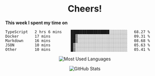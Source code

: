 <h1 align="center">Cheers!</h1>

**This week I spent my time on**
<!--START_SECTION:waka-->

```text
TypeScript   2 hrs 6 mins    █████████████████░░░░░░░░   68.27 %
Docker       17 mins         ██▒░░░░░░░░░░░░░░░░░░░░░░   09.31 %
Markdown     16 mins         ██▒░░░░░░░░░░░░░░░░░░░░░░   08.68 %
JSON         10 mins         █▒░░░░░░░░░░░░░░░░░░░░░░░   05.63 %
Other        10 mins         █▒░░░░░░░░░░░░░░░░░░░░░░░   05.41 %
```

<!--END_SECTION:waka-->

<p align="center"><img src="https://github-readme-stats.vercel.app/api/top-langs/?username=thnkrn&layout=compact&hide=html&theme=tokyonight" alt="Most Used Languages" /></p>

<p align="center"><img src="https://github-readme-stats.vercel.app/api?username=thnkrn&show_icons=true&count_private=true&theme=tokyonight" alt="GitHub Stats" /></p>

<!-- <p align="center"><a href="https://wakatime.com"><img src="https://wakatime.com/share/@thnkrn/40092326-d1bd-471b-89da-9a7c63939402.png" /></p>
 -->
